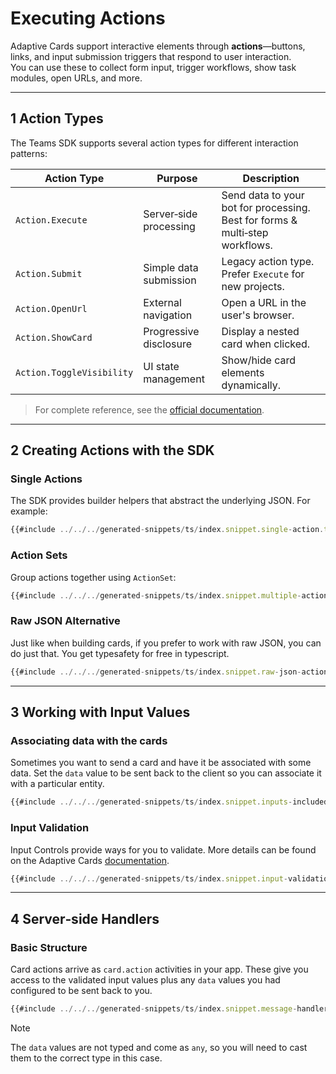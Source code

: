 # Executing Actions

Adaptive Cards support interactive elements through **actions**—buttons, links, and input submission triggers that respond to user interaction.  
You can use these to collect form input, trigger workflows, show task modules, open URLs, and more.

---

## 1 Action Types

The Teams SDK supports several action types for different interaction patterns:

| Action Type               | Purpose                | Description                                                                  |
| ------------------------- | ---------------------- | ---------------------------------------------------------------------------- |
| `Action.Execute`          | Server‑side processing | Send data to your bot for processing. Best for forms & multi‑step workflows. |
| `Action.Submit`           | Simple data submission | Legacy action type. Prefer `Execute` for new projects.                       |
| `Action.OpenUrl`          | External navigation    | Open a URL in the user's browser.                                            |
| `Action.ShowCard`         | Progressive disclosure | Display a nested card when clicked.                                          |
| `Action.ToggleVisibility` | UI state management    | Show/hide card elements dynamically.                                         |

> For complete reference, see the [official documentation](https://adaptivecards.microsoft.com/?topic=Action.Execute).

---

## 2 Creating Actions with the SDK

### Single Actions

The SDK provides builder helpers that abstract the underlying JSON. For example:

```ts
{{#include ../../../generated-snippets/ts/index.snippet.single-action.ts }}
```

### Action Sets

Group actions together using `ActionSet`:

```ts
{{#include ../../../generated-snippets/ts/index.snippet.multiple-actions-card.ts }}
```

### Raw JSON Alternative

Just like when building cards, if you prefer to work with raw JSON, you can do just that. You get typesafety for free in typescript.

```ts
{{#include ../../../generated-snippets/ts/index.snippet.raw-json-action.ts }}
```

---

## 3 Working with Input Values

### Associating data with the cards

Sometimes you want to send a card and have it be associated with some data. Set the `data` value to be sent back to the client so you can associate it with a particular entity.

```ts
{{#include ../../../generated-snippets/ts/index.snippet.inputs-included.ts }}
```

### Input Validation

Input Controls provide ways for you to validate. More details can be found on the Adaptive Cards [documentation](https://adaptivecards.microsoft.com/?topic=input-validation).

```ts
{{#include ../../../generated-snippets/ts/index.snippet.input-validation.ts }}
```

---

## 4 Server‑side Handlers

### Basic Structure

Card actions arrive as `card.action` activities in your app. These give you access to the validated input values plus any `data` values you had configured to be sent back to you.

```ts
{{#include ../../../generated-snippets/ts/index.snippet.message-handler.ts }}
```

> [!NOTE]
> The `data` values are not typed and come as `any`, so you will need to cast them to the correct type in this case.
